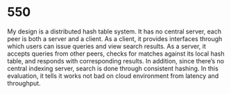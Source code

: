 # 550
My design is a distributed hash table system. It has no central server, each peer is both a server and a client. As a client, it provides interfaces through which users can issue queries and view search results. As a server, it accepts queries from other peers, checks for matches against its local hash table, and responds with corresponding results. In addition, since there’s no central indexing server, search is done through consistent hashing. In this evaluation, it tells it works not bad on cloud environment from latency and throughput.
